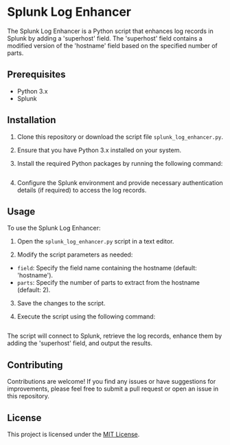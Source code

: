 # Splunk Log Enhancer

The Splunk Log Enhancer is a Python script that enhances log records in Splunk by adding a 'superhost' field. The 'superhost' field contains a modified version of the 'hostname' field based on the specified number of parts.

## Prerequisites

- Python 3.x
- Splunk

## Installation

1. Clone this repository or download the script file `splunk_log_enhancer.py`.

2. Ensure that you have Python 3.x installed on your system.

3. Install the required Python packages by running the following command:

    ```pip install -r requirements.txt
    ```
	
4. Configure the Splunk environment and provide necessary authentication details (if required) to access the log records.

## Usage

To use the Splunk Log Enhancer:

1. Open the `splunk_log_enhancer.py` script in a text editor.

2. Modify the script parameters as needed:

- `field`: Specify the field name containing the hostname (default: 'hostname').
- `parts`: Specify the number of parts to extract from the hostname (default: 2).

3. Save the changes to the script.

4. Execute the script using the following command:

    ```python splunk_log_enhancer.py
    ```
	
The script will connect to Splunk, retrieve the log records, enhance them by adding the 'superhost' field, and output the results.

## Contributing

Contributions are welcome! If you find any issues or have suggestions for improvements, please feel free to submit a pull request or open an issue in this repository.

## License

This project is licensed under the [MIT License](LICENSE).


